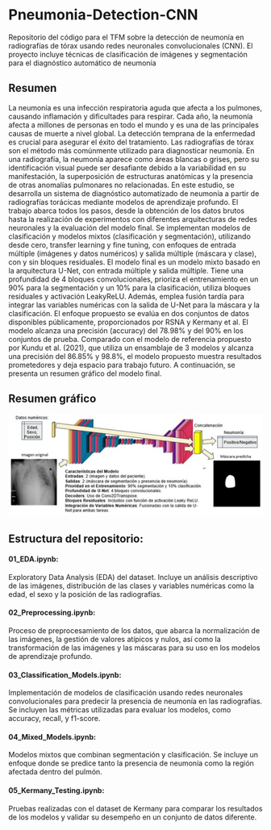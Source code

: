 # Pneumonia-Detection-CNN
Repositorio del código para el TFM sobre la detección de neumonía en radiografías de tórax usando redes neuronales convolucionales (CNN). El proyecto incluye técnicas de clasificación de imágenes y segmentación para el diagnóstico automático de neumonía

## Resumen
La neumonía es una infección respiratoria aguda que afecta a los pulmones, causando inflamación y dificultades para respirar. Cada año, la neumonía afecta a millones de personas en todo el mundo y es una de las principales causas de muerte a nivel global. La detección temprana de la enfermedad es crucial para asegurar el éxito del tratamiento. Las radiografías de tórax son el método más comúnmente utilizado para diagnosticar neumonía. En una radiografía, la neumonía aparece como áreas blancas o grises, pero su identificación visual puede ser desafiante debido a la variabilidad en su manifestación, la superposición de estructuras anatómicas y la presencia de otras anomalías pulmonares no relacionadas.
En este estudio, se desarrolla un sistema de diagnóstico automatizado de neumonía a partir de radiografías torácicas mediante modelos de aprendizaje profundo. El trabajo abarca todos los pasos, desde la obtención de los datos brutos hasta la realización de experimentos con diferentes arquitecturas de redes neuronales y la evaluación del modelo final. Se implementan modelos de clasificación y modelos mixtos (clasificación y segmentación), utilizando desde cero, transfer learning y fine tuning, con enfoques de entrada múltiple (imágenes y datos numéricos) y salida múltiple (máscara y clase), con y sin bloques residuales.
El modelo final es un modelo mixto basado en la arquitectura U-Net, con entrada múltiple y salida múltiple. Tiene una profundidad de 4 bloques convolucionales, prioriza el entrenamiento en un 90% para la segmentación y un 10% para la clasificación, utiliza bloques residuales y activación LeakyReLU. Además, emplea fusión tardía para integrar las variables numéricas con la salida de U-Net para la máscara y la clasificación. El enfoque propuesto se evalúa en dos conjuntos de datos disponibles públicamente, proporcionados por RSNA y Kermany et al. El modelo alcanza una precisión (accuracy) del 78.98% y del 90% en los conjuntos de prueba. Comparado con el modelo de referencia propuesto por Kundu et al. (2021), que utiliza un ensamblaje de 3 modelos y alcanza una precisión del 86.85% y 98.8%, el modelo propuesto muestra resultados prometedores y deja espacio para trabajo futuro. A continuación, se presenta un resumen gráfico del modelo final.

## Resumen gráfico
![Modelo Final](modelo_final.jpg)

## Estructura del repositorio:
#### 01_EDA.ipynb:
Exploratory Data Analysis (EDA) del dataset. Incluye un análisis descriptivo de las imágenes, distribución de las clases y variables numéricas como la edad, el sexo y la posición de las radiografías.

#### 02_Preprocessing.ipynb:
Proceso de preprocesamiento de los datos, que abarca la normalización de las imágenes, la gestión de valores atípicos y nulos, así como la transformación de las imágenes y las máscaras para su uso en los modelos de aprendizaje profundo.

#### 03_Classification_Models.ipynb:
Implementación de modelos de clasificación usando redes neuronales convolucionales para predecir la presencia de neumonía en las radiografías. Se incluyen las métricas utilizadas para evaluar los modelos, como accuracy, recall, y f1-score.

#### 04_Mixed_Models.ipynb:
Modelos mixtos que combinan segmentación y clasificación. Se incluye un enfoque donde se predice tanto la presencia de neumonía como la región afectada dentro del pulmón.

#### 05_Kermany_Testing.ipynb:
Pruebas realizadas con el dataset de Kermany para comparar los resultados de los modelos y validar su desempeño en un conjunto de datos diferente.


